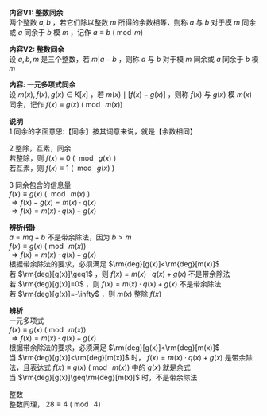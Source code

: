 **内容V1: 整数同余**  
两个整数 $a,b$ ，若它们除以整数 $m$ 所得的余数相等，则称 $a$ 与 $b$ 对于模 $m$ 同余或 $a$ 同余于 $b$ 模 $m$ ，记作 $a\equiv b\ (\bmod{m})$  
  
**内容V2: 整数同余**  
设 $a,b,m$ 是三个整数，若 $m|a-b$ ，则称 $a$ 与 $b$ 对于模 $m$ 同余或 $a$ 同余于 $b$ 模 $m$  
  
**内容: 一元多项式同余**  
设 $m(x),f(x),g(x)\in K[x]$ ，若 $m(x)\mid[f(x)-g(x)]$ ，则称 $f(x)$ 与 $g(x)$ 模 $m(x)$ 同余，记作 $f(x)\equiv g(x)\ (\bmod\ m(x))$  
  
**说明**  
1 同余的字面意思:【同余】按其词意来说，就是【余数相同】  
  
2 整除，互素，同余  
若整除，则  $f(x)\equiv0\ (\ \bmod\ g(x)\ )$  
若互素，则  $f(x)\equiv1\ (\ \bmod\ g(x)\ )$  
  
3 同余包含的信息量  
 $f(x)\equiv g(x)\ (\ \bmod\ m(x)\ )$  
 $\Rightarrow f(x)-g(x)=m(x)\cdot q(x)$  
 $\Rightarrow f(x)=m(x)\cdot q(x)+g(x)$  
  
~~**辨析(错)**~~  
 $a=mq+b$ 不是带余除法，因为 $b>m$  
 $f(x)\equiv g(x)\ (\bmod\ m(x))$  
 $\Rightarrow f(x)=m(x)\cdot q(x)+g(x)$  
根据带余除法的要求，必须满足 $\rm{deg}[g(x)]<\rm{deg}[m(x)]$  
若 $\rm{deg}[g(x)]\geq1$ ，则 $f(x)=m(x)\cdot q(x)+g(x)$ 不是带余除法  
若 $\rm{deg}[g(x)]=0$ ，则 $f(x)=m(x)\cdot q(x)+g(x)$ 不是带余除法  
若 $\rm{deg}[g(x)]=-\infty$ ，则 $m(x)$ 整除 $f(x)$  
  
**辨析**  
一元多项式  
 $f(x)\equiv g(x)\ (\bmod\ m(x))$  
 $\Rightarrow f(x)=m(x)\cdot q(x)+g(x)$  
根据带余除法的要求，必须满足 $\rm{deg}[g(x)]<\rm{deg}[m(x)]$  
当 $\rm{deg}[g(x)]<\rm{deg}[m(x)]$ 时， $f(x)=m(x)\cdot q(x)+g(x)$ 是带余除法，且表达式 $f(x)\equiv g(x)\ (\bmod\ m(x))$ 中的 $g(x)$ 就是余式  
当 $\rm{deg}[g(x)]\geq\rm{deg}[m(x)]$ 时，不是带余除法  
  
整数  
整数同理， $28\equiv4\ (\bmod\ 4)$  
  
